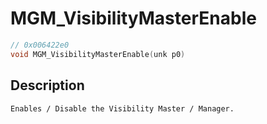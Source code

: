 # MGM_VisibilityMasterEnable
```c
// 0x006422e0
void MGM_VisibilityMasterEnable(unk p0)
```
## Description
```
Enables / Disable the Visibility Master / Manager.
```
